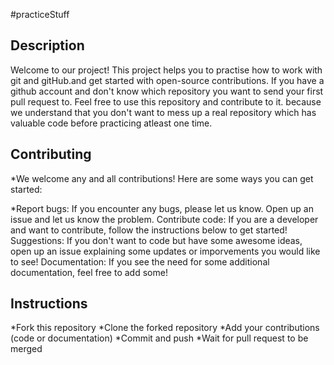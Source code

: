 
#practiceStuff

## Description
Welcome to our project! This project helps you to practise how to work with git and gitHub.and get started with open-source contributions. If you have a github account and don't know which repository you want to send your first pull request to. Feel free to use this repository and contribute to it. because we understand that you don't want to mess up a real repository which has valuable code before practicing atleast one time.

## Contributing
*We welcome any and all contributions! Here are some ways you can get started:

*Report bugs: If you encounter any bugs, please let us know. Open up an issue and let us know the problem.
Contribute code: If you are a developer and want to contribute, follow the instructions below to get started!
Suggestions: If you don't want to code but have some awesome ideas, open up an issue explaining some updates or imporvements you would like to see!
Documentation: If you see the need for some additional documentation, feel free to add some!

## Instructions
*Fork this repository 
*Clone the forked repository
*Add your contributions (code or documentation)
*Commit and push
*Wait for pull request to be merged